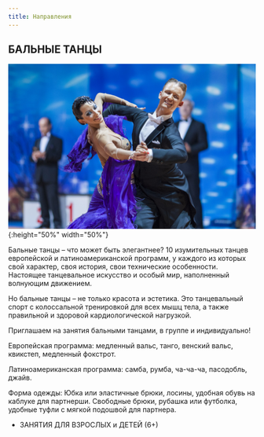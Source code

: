 ```yaml
---
title: Направления
---
```


## БАЛЬНЫЕ ТАНЦЫ

![Изображение бальных танцев](/images/courses/ballroom_dancing.jpg){:height="50%" width="50%"}

Бальные танцы – что может быть элегантнее? 10 изумительных танцев европейской и латиноамериканской программ, у каждого из которых свой характер, своя история, свои технические особенности. Настоящее танцевальное искусство и особый мир, наполненный волнующим движением. 

Но бальные танцы – не только красота и эстетика. Это танцевальный спорт с колоссальной тренировкой для всех мышц тела, а также правильной и здоровой кардиологической нагрузкой.

Приглашаем на занятия бальными танцами, в группе и индивидуально!

Европейская программа: медленный вальс, танго, венский вальс, квикстеп, медленный фокстрот.

Латиноамериканская программа: самба, румба, ча-ча-ча, пасодобль, джайв.

Форма одежды: Юбка или эластичные брюки, лосины, удобная обувь на каблуке для партнерши. Свободные брюки, рубашка или футболка, удобные туфли с мягкой подошвой для партнера.

* ЗАНЯТИЯ ДЛЯ ВЗРОСЛЫХ и ДЕТЕЙ (6+)
